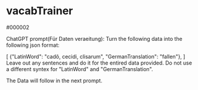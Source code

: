 # vacabTrainer
#000002

ChatGPT prompt(Für Daten veraeitung):
Turn the following data into the following json format:

[
  {"LatinWord": "cadõ, cecidi, clisarum", "GermanTranslation": "fallen"},
]
Leave out any sentences and do it for the entired data provided. Do not use a different syntex for "LatinWord"
and "GermanTranslation".

The Data will follow in the next prompt.
